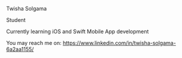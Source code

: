 Twisha Solgama

Student

Currently learning iOS and Swift Mobile App development

You may reach me on: https://www.linkedin.com/in/twisha-solgama-6a2aa1155/

<!---
Rae291/Rae291 is a ✨ special ✨ repository because its `README.md` (this file) appears on your GitHub profile.
You can click the Preview link to take a look at your changes.
--->
